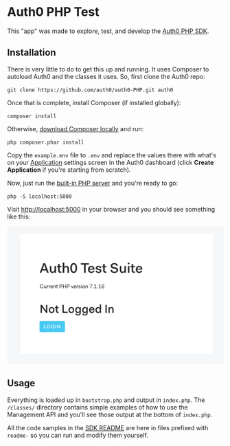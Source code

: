 # Auth0 PHP Test
This "app" was made to explore, test, and develop the [Auth0 PHP SDK](https://github.com/auth0/auth0-PHP).

## Installation

There is very little to do to get this up and running. It uses Composer to autoload Auth0 and the classes it uses. So, first clone the Auth0 repo:

```
git clone https://github.com/auth0/auth0-PHP.git auth0
```

Once that is complete, install Composer (if installed globally):

```
composer install
```

Otherwise, [download Composer locally](https://getcomposer.org/doc/00-intro.md#locally) and run:

```
php composer.phar install
``` 

Copy the `example.env` file to `.env` and replace the values there with what's on your [Application](https://manage.auth0.com/#/applications) settings screen in the Auth0 dashboard (click **Create Application** if you're starting from scratch).

Now, just run the [built-in PHP server](https://secure.php.net/manual/en/features.commandline.webserver.php) and you're ready to go:

```
php -S localhost:5000
```

Visit [http://localhost:5000](http://localhost:5000) in your browser and you should see something like this:

![](screenshot-01.png)

## Usage

Everything is loaded up in `bootstrap.php` and output in `index.php`. The `/classes/` directory contains simple examples of how to use the Management API and you'll see those output at the bottom of `index.php`. 

All the code samples in the [SDK README](https://github.com/auth0/auth0-PHP/blob/master/README.md) are here in files prefixed with `readme-` so you can run and modify them yourself.